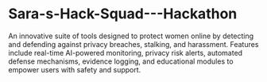 # Sara-s-Hack-Squad---Hackathon
An innovative suite of tools designed to protect women online by detecting and defending against privacy breaches, stalking, and harassment. Features include real-time AI-powered monitoring, privacy risk alerts, automated defense mechanisms, evidence logging, and educational modules to empower users with safety and support.
